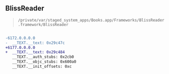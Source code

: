 ## BlissReader

> `/private/var/staged_system_apps/Books.app/Frameworks/BlissReader.framework/BlissReader`

```diff

-6172.0.0.0.0
-  __TEXT.__text: 0x29c47c
+6177.0.0.0.0
+  __TEXT.__text: 0x29c484
   __TEXT.__auth_stubs: 0x2cb0
   __TEXT.__objc_stubs: 0x600a0
   __TEXT.__init_offsets: 0xc

```
